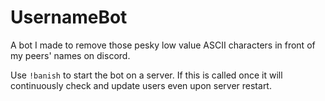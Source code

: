 # UsernameBot

A bot I made to remove those pesky low value ASCII characters in front of my peers' names on discord.

Use `!banish` to start the bot on a server. If this is called once it will continuously check and update users even upon server restart. 
